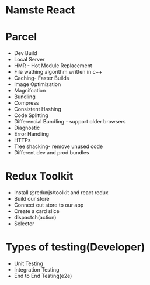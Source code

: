 # Namste React
# Parcel
- Dev Build
- Local Server
- HMR - Hot Module Replacement
- File wathing algorithm written in c++
- Caching- Faster Builds
- Image Optimization
- Magnifcation
- Bundling
- Compress
- Consistent Hashing
- Code Splitting
- Differencial Bundling - support older browsers
- Diagnostic
- Error Handling
- HTTPs
- Tree shacking- remove unused code
- Different dev and prod bundles


# Redux Toolkit
- Install @reduxjs/toolkit and react redux
- Build our store
- Connect out store to our app
- Create a card slice
- dispactch(action)
- Selector

# Types of testing(Developer)
- Unit Testing
- Integration Testing
- End to End Testing(e2e)